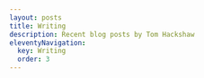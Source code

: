 ```yaml
---
layout: posts
title: Writing
description: Recent blog posts by Tom Hackshaw
eleventyNavigation:
  key: Writing
  order: 3
---
```


